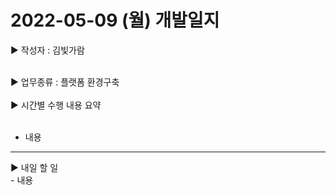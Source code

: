 <h1>2022-05-09 (월) 개발일지</h1>

▶ 작성자 : 김빛가람<br><br>

▶ 업무종류 : 플랫폼 환경구축 <br><br>
▶ 시간별 수행 내용 요약<br><br>
  - 내용

<hr>
▶ 내일 할 일<br>
- 내용
